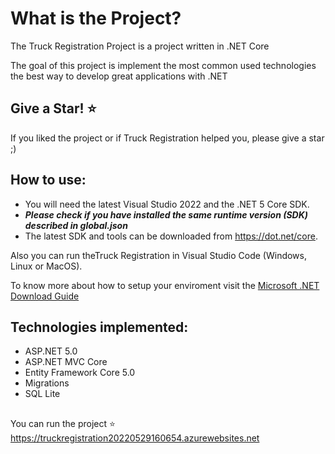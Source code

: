 
What is the Project?
=====================
The Truck Registration Project is a project written in .NET Core

The goal of this project is implement the most common used technologies the best way to develop great applications with .NET

## Give a Star! :star:
If you liked the project or if Truck Registration helped you, please give a star ;)

## How to use:
- You will need the latest Visual Studio 2022 and the .NET 5 Core SDK.
- ***Please check if you have installed the same runtime version (SDK) described in global.json***
- The latest SDK and tools can be downloaded from https://dot.net/core.

Also you can run theTruck Registration in Visual Studio Code (Windows, Linux or MacOS).

To know more about how to setup your enviroment visit the [Microsoft .NET Download Guide](https://www.microsoft.com/net/download)

## Technologies implemented:

- ASP.NET 5.0
- ASP.NET MVC Core 
- Entity Framework Core 5.0
- Migrations
- SQL Lite

## 
You can run the project :star:
https://truckregistration20220529160654.azurewebsites.net
